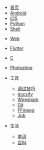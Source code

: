 * [首页](/)
* [Android](android/)
* [iOS](ios/)
* [Python](python/)
* [Shell](shell/)
<!-- * [Linux](/liunx/) -->
* [Web](web/)
* [Flutter](flutter/)
* [C](c/)
* [Photoshop](photoshop/)

* 工具
    * [调试技巧](tool/skill.md)
    * [docsify](tool/docsify.md)
    * [Wireshark](tool/Wireshark.md)
    * [Git](tool/git.md)
    * [FFmpeg](tool/ffmpeg.md)
    * [Job](tool/job.md)

* 生活
  * [单词](live/keyword.md)
  * [百科](live/live.md)